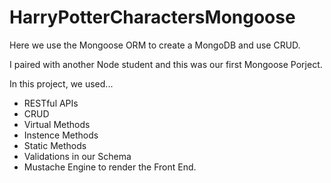 # HarryPotterCharactersMongoose
Here we use the Mongoose ORM to create a MongoDB and use CRUD.

I paired with another Node student and this was our first Mongoose Porject. 

In this project, we used...
  - RESTful APIs
  - CRUD
  - Virtual Methods
  - Instence Methods
  - Static Methods
  - Validations in our Schema
  - Mustache Engine to render the Front End. 
  
 
